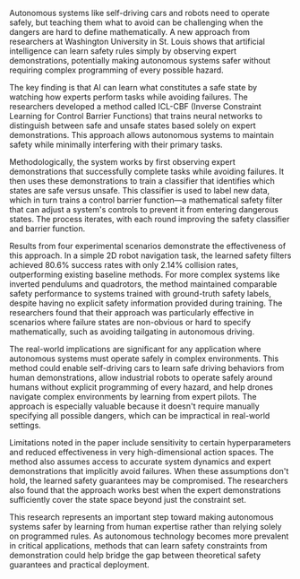 Autonomous systems like self-driving cars and robots need to operate safely, but teaching them what to avoid can be challenging when the dangers are hard to define mathematically. A new approach from researchers at Washington University in St. Louis shows that artificial intelligence can learn safety rules simply by observing expert demonstrations, potentially making autonomous systems safer without requiring complex programming of every possible hazard.

The key finding is that AI can learn what constitutes a safe state by watching how experts perform tasks while avoiding failures. The researchers developed a method called ICL-CBF (Inverse Constraint Learning for Control Barrier Functions) that trains neural networks to distinguish between safe and unsafe states based solely on expert demonstrations. This approach allows autonomous systems to maintain safety while minimally interfering with their primary tasks.

Methodologically, the system works by first observing expert demonstrations that successfully complete tasks while avoiding failures. It then uses these demonstrations to train a classifier that identifies which states are safe versus unsafe. This classifier is used to label new data, which in turn trains a control barrier function—a mathematical safety filter that can adjust a system's controls to prevent it from entering dangerous states. The process iterates, with each round improving the safety classifier and barrier function.

Results from four experimental scenarios demonstrate the effectiveness of this approach. In a simple 2D robot navigation task, the learned safety filters achieved 80.6% success rates with only 2.14% collision rates, outperforming existing baseline methods. For more complex systems like inverted pendulums and quadrotors, the method maintained comparable safety performance to systems trained with ground-truth safety labels, despite having no explicit safety information provided during training. The researchers found that their approach was particularly effective in scenarios where failure states are non-obvious or hard to specify mathematically, such as avoiding tailgating in autonomous driving.

The real-world implications are significant for any application where autonomous systems must operate safely in complex environments. This method could enable self-driving cars to learn safe driving behaviors from human demonstrations, allow industrial robots to operate safely around humans without explicit programming of every hazard, and help drones navigate complex environments by learning from expert pilots. The approach is especially valuable because it doesn't require manually specifying all possible dangers, which can be impractical in real-world settings.

Limitations noted in the paper include sensitivity to certain hyperparameters and reduced effectiveness in very high-dimensional action spaces. The method also assumes access to accurate system dynamics and expert demonstrations that implicitly avoid failures. When these assumptions don't hold, the learned safety guarantees may be compromised. The researchers also found that the approach works best when the expert demonstrations sufficiently cover the state space beyond just the constraint set.

This research represents an important step toward making autonomous systems safer by learning from human expertise rather than relying solely on programmed rules. As autonomous technology becomes more prevalent in critical applications, methods that can learn safety constraints from demonstration could help bridge the gap between theoretical safety guarantees and practical deployment.